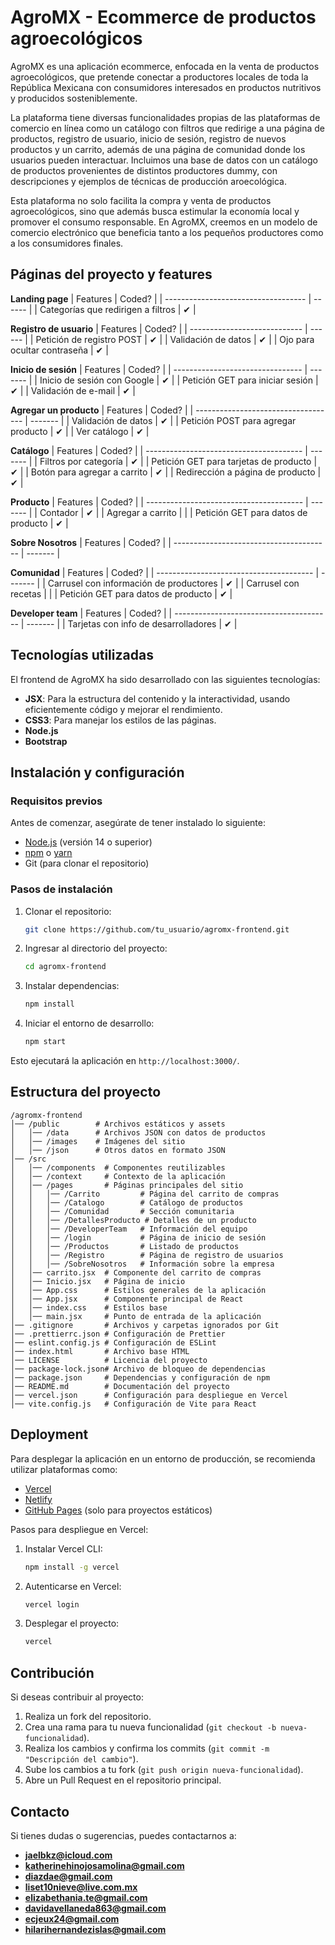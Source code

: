 # AgroMX - Ecommerce de productos agroecológicos

AgroMX es una aplicación ecommerce, enfocada en la venta de productos agroecológicos, que pretende conectar a productores locales de toda la República Mexicana con consumidores interesados en productos nutritivos y producidos sosteniblemente.

La plataforma tiene diversas funcionalidades propias de las plataformas de comercio en línea como un catálogo con filtros que redirige a una página de productos, registro de usuario, inicio de sesión, registro de nuevos productos y un carrito, además de una página de comunidad donde los usuarios pueden interactuar. Incluimos una base de datos con un catálogo de productos provenientes de distintos productores dummy, con descripciones y ejemplos de técnicas de producción aroecológica.

Esta plataforma no solo facilita la compra y venta de productos agroecológicos, sino que además busca estimular la economía local y promover el consumo responsable. En AgroMX, creemos en un modelo de comercio electrónico que beneficia tanto a los pequeños productores como a los consumidores finales.

## Páginas del proyecto y features

**Landing page**
|  Features                           | Coded? |
| ----------------------------------- | ------ |
| Categorías que redirigen a filtros  |   ✔   |

**Registro de usuario**
|  Features                    | Coded? |
| ---------------------------- | ------ |
| Petición de registro POST    |   ✔   |
| Validación de datos          |   ✔   |
| Ojo para ocultar contraseña  |   ✔   |

**Inicio de sesión**
|  Features                        |  Coded? |
| -------------------------------- | ------- |
| Inicio de sesión con Google      |    ✔    |
| Petición GET para iniciar sesión |    ✔    |
| Validación de e-mail             |    ✔    |

**Agregar un producto**
|  Features                           |  Coded? |
| ----------------------------------- | ------- |
| Validación de datos                 |    ✔    |
| Petición POST para agregar producto |    ✔    |
| Ver catálogo                        |    ✔    |

**Catálogo**
|  Features                               |  Coded? |
| --------------------------------------- | ------- |
| Filtros por categoría                   |    ✔    |
| Petición GET para tarjetas de producto  |    ✔    |
| Botón para agregar a carrito            |    ✔    |
| Redirección a página de producto        |    ✔    |

**Producto**
|  Features                               |  Coded? |
| --------------------------------------- | ------- |
| Contador                                |    ✔    |
| Agregar a carrito                       |         |
| Petición GET para datos de producto     |    ✔    |

**Sobre Nosotros**
|  Features                               |  Coded? |
| --------------------------------------- | ------- |

**Comunidad**
|  Features                               |  Coded? |
| --------------------------------------- | ------- |
| Carrusel con información de productores |    ✔    |
| Carrusel con recetas                    |         |
| Petición GET para datos de producto     |    ✔    |

**Developer team**
|  Features                               |  Coded? |
| --------------------------------------- | ------- |
| Tarjetas con info de desarrolladores    |    ✔    |

## Tecnologías utilizadas

El frontend de AgroMX ha sido desarrollado con las siguientes tecnologías:

- **JSX**: Para la estructura del contenido y la interactividad, usando eficientemente código y mejorar el rendimiento.
- **CSS3**: Para manejar los estilos de las páginas.
- **Node.js**
- **Bootstrap**

## Instalación y configuración

### Requisitos previos

Antes de comenzar, asegúrate de tener instalado lo siguiente:
- [Node.js](https://nodejs.org/) (versión 14 o superior)
- [npm](https://www.npmjs.com/) o [yarn](https://yarnpkg.com/)
- Git (para clonar el repositorio)

### Pasos de instalación

1. Clonar el repositorio:
   ```sh
   git clone https://github.com/tu_usuario/agromx-frontend.git
   ```
2. Ingresar al directorio del proyecto:
   ```sh
   cd agromx-frontend
   ```
3. Instalar dependencias:
   ```sh
   npm install
   ```
4. Iniciar el entorno de desarrollo:
   ```sh
   npm start
   ```

Esto ejecutará la aplicación en `http://localhost:3000/`.

## Estructura del proyecto

```
/agromx-frontend
│── /public        # Archivos estáticos y assets
│   │── /data      # Archivos JSON con datos de productos
│   │── /images    # Imágenes del sitio
│   │── /json      # Otros datos en formato JSON
│── /src
│   │── /components  # Componentes reutilizables
│   │── /context     # Contexto de la aplicación
│   │── /pages       # Páginas principales del sitio
│   │   │── /Carrito         # Página del carrito de compras
│   │   │── /Catalogo        # Catálogo de productos
│   │   │── /Comunidad       # Sección comunitaria
│   │   │── /DetallesProducto # Detalles de un producto
│   │   │── /DeveloperTeam   # Información del equipo
│   │   │── /login           # Página de inicio de sesión
│   │   │── /Productos       # Listado de productos
│   │   │── /Registro        # Página de registro de usuarios
│   │   │── /SobreNosotros   # Información sobre la empresa
│   │── carrito.jsx  # Componente del carrito de compras
│   │── Inicio.jsx   # Página de inicio
│   │── App.css      # Estilos generales de la aplicación
│   │── App.jsx      # Componente principal de React
│   │── index.css    # Estilos base
│   │── main.jsx     # Punto de entrada de la aplicación
│── .gitignore       # Archivos y carpetas ignorados por Git
│── .prettierrc.json # Configuración de Prettier
│── eslint.config.js # Configuración de ESLint
│── index.html       # Archivo base HTML
│── LICENSE          # Licencia del proyecto
│── package-lock.json# Archivo de bloqueo de dependencias
│── package.json     # Dependencias y configuración de npm
│── README.md        # Documentación del proyecto
│── vercel.json      # Configuración para despliegue en Vercel
│── vite.config.js   # Configuración de Vite para React
```

## Deployment

Para desplegar la aplicación en un entorno de producción, se recomienda utilizar plataformas como:

- [Vercel](https://vercel.com/)
- [Netlify](https://www.netlify.com/)
- [GitHub Pages](https://pages.github.com/) (solo para proyectos estáticos)

Pasos para despliegue en Vercel:

1. Instalar Vercel CLI:
   ```sh
   npm install -g vercel
   ```
2. Autenticarse en Vercel:
   ```sh
   vercel login
   ```
3. Desplegar el proyecto:
   ```sh
   vercel
   ```

## Contribución

Si deseas contribuir al proyecto:

1. Realiza un fork del repositorio.
2. Crea una rama para tu nueva funcionalidad (`git checkout -b nueva-funcionalidad`).
3. Realiza los cambios y confirma los commits (`git commit -m "Descripción del cambio"`).
4. Sube los cambios a tu fork (`git push origin nueva-funcionalidad`).
5. Abre un Pull Request en el repositorio principal.

## Contacto

Si tienes dudas o sugerencias, puedes contactarnos a:

- **jaelbkz@icloud.com**
- **katherinehinojosamolina@gmail.com**
- **diazdae@gmail.com**
- **liset10nieve@live.com.mx**
- **elizabethania.te@gmail.com**
- **davidavellaneda863@gmail.com**
- **ecjeux24@gmail.com**
- **hilarihernandezislas@gmail.com**
